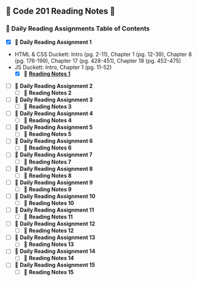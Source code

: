 ## 📓 Code 201 Reading Notes 📓
### 📙 Daily Reading Assignments Table of Contents
 - [x] 📙 **Daily Reading Assignment 1**
  - HTML & CSS Duckett: Intro (pg. 2-11), Chapter 1 (pg. 12-39), Chapter 8 (pg. 176-199), 
             Chapter 17 (pg. 428-451), Chapter 18 (pg. 452-475)
  - JS Duckett: Intro, Chapter 1 (pg. 11-52)
    - [x] 📄 [**Reading Notes 1**](class-01.md)
 - [ ] 📙 **Daily Reading Assignment 2**
    - [ ] 📄 **Reading Notes 2** 
 - [ ] 📙 **Daily Reading Assignment 3**
    - [ ] 📄 **Reading Notes 3**
 - [ ] 📙 **Daily Reading Assignment 4**
    - [ ] 📄 **Reading Notes 4**
 - [ ] 📙 **Daily Reading Assignment 5**
    - [ ] 📄 **Reading Notes 5**
 - [ ] 📙 **Daily Reading Assignment 6**
    - [ ] 📄 **Reading Notes 6**
 - [ ] 📙 **Daily Reading Assignment 7**
    - [ ] 📄 **Reading Notes 7**
 - [ ] 📙 **Daily Reading Assignment 8**
    - [ ] 📄 **Reading Notes 8**
 - [ ] 📙 **Daily Reading Assignment 9**
    - [ ] 📄 **Reading Notes 9**
 - [ ] 📙 **Daily Reading Assignment 10**
    - [ ] 📄 **Reading Notes 10**
 - [ ] 📙 **Daily Reading Assignment 11**
    - [ ] 📄 **Reading Notes 11**
 - [ ] 📙 **Daily Reading Assignment 12**
    - [ ] 📄 **Reading Notes 12**
 - [ ] 📙 **Daily Reading Assignment 13**
    - [ ] 📄 **Reading Notes 13**
 - [ ] 📙 **Daily Reading Assignment 14**
    - [ ] 📄 **Reading Notes 14**
 - [ ] 📙 **Daily Reading Assignment 15**
    - [ ] 📄 **Reading Notes 15**
